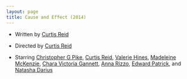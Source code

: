```yaml
---
layout: page
title: Cause and Effect (2014)
---
```


* Written by [Curtis Reid]
* Directed by [Curtis Reid]
* Starring [Christopher G Pike], [Curtis Reid], [Valerie Hines], [Madeleine McKenzie], [Chara Victoria Gannett], [Anna Rizzo], [Edward Patrick], and [Natasha Darius]

  [Anna Rizzo]: http://www.imdb.com/name/nm5042825/
  [Chara Victoria Gannett]: http://www.imdb.com/name/nm5142628/
  [Christopher G Pike]: http://www.imdb.com/name/nm3295202/
  [Curtis Reid]: http://www.imdb.com/name/nm4840208/
  [Edward Patrick]: http://www.imdb.com/name/nm6097680/
  [Madeleine McKenzie]: http://www.imdb.com/name/nm5080751/
  [Natasha Darius]: http://www.imdb.com/name/nm5720821/
  [Valerie Hines]: http://www.imdb.com/name/nm5380020/

